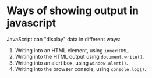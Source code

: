 # Ways of showing output in javascript
JavaScript can "display" data in different ways:

1. Writing into an HTML element, using `innerHTML`.
2. Writing into the HTML output using `document.write()`.
3. Writing into an alert box, using `window.alert()`.
4. Writing into the browser console, using `console.log()`.
